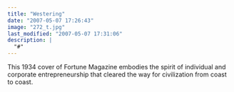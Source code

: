 ```yaml
---
title: "Westering"
date: "2007-05-07 17:26:43"
image: "272_t.jpg"
last_modified: "2007-05-07 17:31:06"
description: |
  "#"
---
```


This 1934 cover of Fortune Magazine embodies the spirit of individual and corporate entrepreneurship that cleared the way for civilization from coast to coast.
